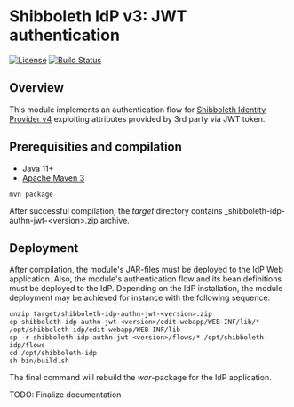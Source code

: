 # Shibboleth IdP v3: JWT authentication

[![License](http://img.shields.io/:license-mit-blue.svg)](https://opensource.org/licenses/MIT)
[![Build Status](https://travis-ci.org/mpassid/shibboleth-idp-authn-jwt.svg?branch=master)](https://travis-ci.org/mpassid/shibboleth-idp-authn-jwt)

## Overview

This module implements an authentication flow for [Shibboleth Identity Provider v4](https://wiki.shibboleth.net/confluence/display/IDP4/Home) exploiting attributes provided by 
3rd party via JWT token.

## Prerequisities and compilation

- Java 11+
- [Apache Maven 3](https://maven.apache.org/)

```
mvn package
```

After successful compilation, the _target_ directory contains _shibboleth-idp-authn-jwt-\<version\>.zip archive.

## Deployment

After compilation, the module's JAR-files must be deployed to the IdP Web
application. Also, the module's authentication flow and its bean definitions must
be deployed to the IdP. Depending on the IdP installation, the module deployment may be achieved for instance 
with the following sequence:

```
unzip target/shibboleth-idp-authn-jwt-<version>.zip
cp shibboleth-idp-authn-jwt-<version>/edit-webapp/WEB-INF/lib/* /opt/shibboleth-idp/edit-webapp/WEB-INF/lib
cp -r shibboleth-idp-authn-jwt-<version>/flows/* /opt/shibboleth-idp/flows
cd /opt/shibboleth-idp
sh bin/build.sh
```

The final command will rebuild the _war_-package for the IdP application.

TODO: Finalize documentation
